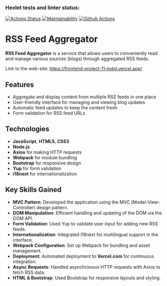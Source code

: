 ### Hexlet tests and linter status:
[![Actions Status](https://github.com/KristinaBalashova/frontend-project-11/workflows/hexlet-check/badge.svg)](https://github.com/KristinaBalashova/frontend-project-11/actions)
[![Maintainability](https://api.codeclimate.com/v1/badges/dce462a5eac056b98b46/maintainability)](https://codeclimate.com/github/KristinaBalashova/frontend-project-11/maintainability)
[![Github Actions](https://github.com/KristinaBalashova/frontend-project-11/actions/workflows/github-actions.yml/badge.svg)](https://github.com/KristinaBalashova/frontend-project-11/actions/workflows/github-actions.yml)

# RSS Feed Aggregator

**RSS Feed Aggregator** is a service that allows users to conveniently read and manage various sources (blogs) through aggregated RSS feeds.

Link to the web-site: https://frontend-project-11-indol.vercel.app/

## Features

- Aggregate and display content from multiple RSS feeds in one place
- User-friendly interface for managing and viewing blog updates
- Automatic feed updates to keep the content fresh
- Form validation for RSS feed URLs

## Technologies

- **JavaScript**, **HTML5**, **CSS3**
- **Node.js**
- **Axios** for making HTTP requests
- **Webpack** for module bundling
- **Bootstrap** for responsive design
- **Yup** for form validation
- **i18next** for internationalization

## Key Skills Gained

- **MVC Pattern**: Developed the application using the MVC (Model-View-Controller) design pattern.
- **DOM Manipulation**: Efficient handling and updating of the DOM via the DOM API.
- **Form Validation**: Used Yup to validate user input for adding new RSS feeds.
- **Internationalization**: Integrated i18next for multilingual support in the interface.
- **Webpack Configuration**: Set up Webpack for bundling and asset management.
- **Deployment**: Automated deployment to **Vercel.com** for continuous integration.
- **Async Requests**: Handled asynchronous HTTP requests with Axios to fetch RSS data.
- **HTML & Bootstrap**: Used Bootstrap for responsive layouts and styling.

